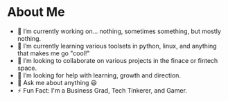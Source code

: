 # About Me
- 🔭 I’m currently working on... nothing, sometimes something, but mostly nothing. 
- 🌱 I’m currently learning various toolsets in python, linux, and anything that makes me go "cool!"
- 👯 I’m looking to collaborate on various projects in the finace or fintech space.
- 🤔 I’m looking for help with learning, growth and direction.
- 💬 Ask me about anything 😃
- ⚡ Fun Fact: I'm a Business Grad, Tech Tinkerer, and Gamer.

